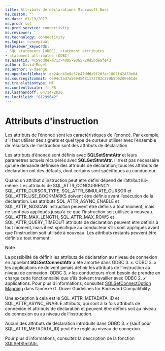 ```yaml
---
title: Attributs de déclarations Microsoft Docs
ms.custom: ''
ms.date: 01/19/2017
ms.prod: sql
ms.prod_service: connectivity
ms.reviewer: ''
ms.technology: connectivity
ms.topic: conceptual
helpviewer_keywords:
- SQL statements [ODBC], statement attributes
- statement attributes [ODBC]
ms.assetid: 4c59cd8e-a713-4095-9065-20d5bdeafe43
author: David-Engel
ms.author: v-daenge
ms.openlocfilehash: ec24cc43e8c57e47ddda9f20fac1807f42453e84
ms.sourcegitcommit: ce94c2ad7a50945481172782c270b5b0206e61de
ms.translationtype: MT
ms.contentlocale: fr-FR
ms.lasthandoff: 04/14/2020
ms.locfileid: "81299642"
---
```

# <a name="statement-attributes"></a>Attributs d'instruction
Les attributs de l’énoncé sont les caractéristiques de l’énoncé. Par exemple, s’il faut utiliser des signets et quel type de curseur utiliser avec l’ensemble de résultats de l’instruction sont des attributs de déclaration.  
  
 Les attributs d’énoncé sont définis avec **SQLSetStmtAttr** et leurs paramètres actuels récupérés avec **SQLGetStmtAttr**. Il n’est pas nécessaire qu’une demande définisse des attributs de déclaration; tous les attributs de déclaration ont des défauts, dont certains sont spécifiques au conducteur.  
  
 Quand un attribut d’instruction peut être défini dépend de l’attribut lui-même. Les attributs de SQL_ATTR_CONCURRENCY, SQL_ATTR_CURSOR_TYPE, SQL_ATTR_SIMULATE_CURSOR et SQL_ATTR_USE_BOOKMARKS doivent être définis avant l’exécution de la déclaration. Les attributs SQL_ATTR_ASYNC_ENABLE et SQL_ATTR_NOSCAN instruction peuvent être définis à tout moment, mais ne sont pas appliqués jusqu’à ce que l’instruction soit utilisée à nouveau. SQL_ATTR_MAX_LENGTH, SQL_ATTR_MAX_ROWS et SQL_ATTR_QUERY_TIMEOUT attributs de déclaration peuvent être définis à tout moment, mais il est spécifique au conducteur s’ils sont appliqués avant que l’instruction soit utilisée à nouveau. Les attributs restants peuvent être définis à tout moment.  
  
> [!NOTE]  
>  La possibilité de définir les attributs de déclaration au niveau de connexion en appelant **SQLSetConnectAttr** a été amortie dans ODBC 3. *x*. ODBC 3. *x* les applications ne doivent jamais définir les attributs de l’instruction au niveau de connexion. ODBC 3. *x* les conducteurs n’ont besoin de prendre en charge cette fonctionnalité que s’ils doivent travailler avec ODBC 2. *x* applications. Pour plus d’informations, consultez [SQLSetConnectOption Mapping](../../../odbc/reference/appendixes/sqlsetconnectoption-mapping.md) dans l’annexe G: Driver Guidelines for Backward Compatibility.  
>   
>  Une exception à cela est le SQL_ATTR_METADATA_ID et SQL_ATTR_ASYNC_ENABLE attributs, qui sont à la fois attributs de connexion et attributs de déclaration et peuvent être définis soit au niveau de connexion ou au niveau de l’instruction.  
>   
>  Aucun des attributs de déclaration introduits dans ODBC 3. *x* (sauf pour SQL_ATTR_METADATA_ID) peut être réglé au niveau de connexion.  
  
 Pour plus d’informations, consultez la description de la fonction [SQLSetStmtAttr.](../../../odbc/reference/syntax/sqlsetstmtattr-function.md)
